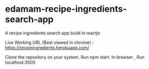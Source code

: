 # edamam-recipe-ingredients-search-app
A recipe ingredients search app build in reactjs 

Live Working URL (Best viewed in chrome) : https://recipeingredients.herokuapp.com/

Clone the repository on your system. 
Run npm start.
In browser , Run localhost:3000
